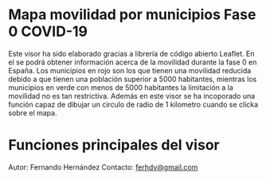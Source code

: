 # Mapa movilidad por municipios Fase 0 COVID-19
Este visor ha sido elaborado gracias a librería de código abierto Leaflet. En el se podrá obtener información acerca de la movilidad durante la fase 0 en España. Los municipios en rojo son los que tienen una movilidad reducida debido a que tienen una población superior a 5000 habitantes, 
mientras los municipios en verde con menos de 5000 habitantes la limitación a la movilidad no es tan restrictiva. Además en este visor se 
ha incoporado una función capaz de dibujar un circulo de radio de 1 kilometro cuando se clicka sobre el mapa. 

# Funciones principales del visor



Autor: Fernando Hernández 
Contacto: ferhdv@gmail.com
